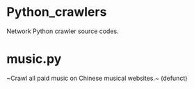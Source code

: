 # Python_crawlers
Network Python crawler source codes.
# music.py
~Crawl all paid music on Chinese musical websites.~ (defunct)

